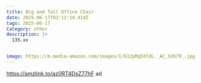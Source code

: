 ```yaml
---
title: Big and Tall Office Chair
date: 2025-06-17T02:12:14.414Z
tags: 2025-06-17
Category: other
description: |+
  135.xx


image: https://m.media-amazon.com/images/I/612pMg5XTdL._AC_SX679_.jpg
---
```

https://amzlink.to/az0RT4DsZ77hF  ad